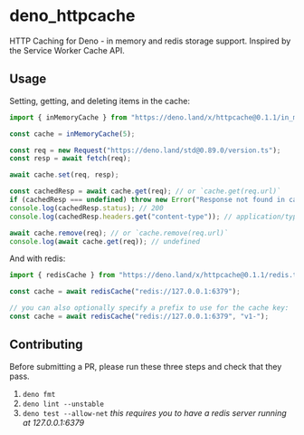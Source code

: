 # deno_httpcache

HTTP Caching for Deno - in memory and redis storage support. Inspired by the
Service Worker Cache API.

## Usage

Setting, getting, and deleting items in the cache:

```ts
import { inMemoryCache } from "https://deno.land/x/httpcache@0.1.1/in_memory.ts";

const cache = inMemoryCache(5);

const req = new Request("https://deno.land/std@0.89.0/version.ts");
const resp = await fetch(req);

await cache.set(req, resp);

const cachedResp = await cache.get(req); // or `cache.get(req.url)`
if (cachedResp === undefined) throw new Error("Response not found in cache");
console.log(cachedResp.status); // 200
console.log(cachedResp.headers.get("content-type")); // application/typescript; charset=utf-8

await cache.remove(req); // or `cache.remove(req.url)`
console.log(await cache.get(req)); // undefined
```

And with redis:

```ts
import { redisCache } from "https://deno.land/x/httpcache@0.1.1/redis.ts";

const cache = await redisCache("redis://127.0.0.1:6379");

// you can also optionally specify a prefix to use for the cache key:
const cache = await redisCache("redis://127.0.0.1:6379", "v1-");
```

## Contributing

Before submitting a PR, please run these three steps and check that they pass.

1. `deno fmt`
2. `deno lint --unstable`
3. `deno test --allow-net` _this requires you to have a redis server running at
   127.0.0.1:6379_

